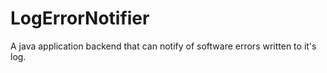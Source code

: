# LogErrorNotifier
A java application backend that can notify of software errors written to it's log. 
